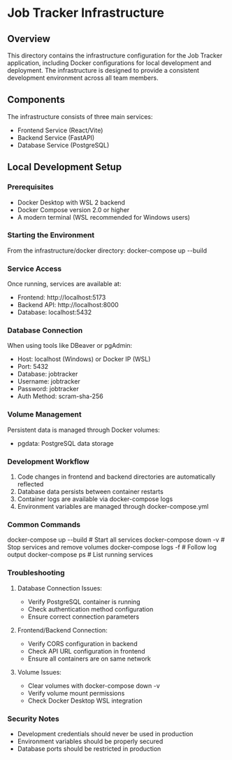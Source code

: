 # Job Tracker Infrastructure

## Overview
This directory contains the infrastructure configuration for the Job Tracker application, including Docker configurations for local development and deployment. The infrastructure is designed to provide a consistent development environment across all team members.

## Components
The infrastructure consists of three main services:
- Frontend Service (React/Vite)
- Backend Service (FastAPI)
- Database Service (PostgreSQL)

## Local Development Setup

### Prerequisites
- Docker Desktop with WSL 2 backend
- Docker Compose version 2.0 or higher
- A modern terminal (WSL recommended for Windows users)

### Starting the Environment
From the infrastructure/docker directory:
docker-compose up --build

### Service Access
Once running, services are available at:
- Frontend: http://localhost:5173
- Backend API: http://localhost:8000
- Database: localhost:5432

### Database Connection
When using tools like DBeaver or pgAdmin:
- Host: localhost (Windows) or Docker IP (WSL)
- Port: 5432
- Database: jobtracker
- Username: jobtracker
- Password: jobtracker
- Auth Method: scram-sha-256

### Volume Management
Persistent data is managed through Docker volumes:
- pgdata: PostgreSQL data storage

### Development Workflow
1. Code changes in frontend and backend directories are automatically reflected
2. Database data persists between container restarts
3. Container logs are available via docker-compose logs
4. Environment variables are managed through docker-compose.yml

### Common Commands
docker-compose up --build          # Start all services
docker-compose down -v            # Stop services and remove volumes
docker-compose logs -f           # Follow log output
docker-compose ps                # List running services

### Troubleshooting
1. Database Connection Issues:
   - Verify PostgreSQL container is running
   - Check authentication method configuration
   - Ensure correct connection parameters

2. Frontend/Backend Connection:
   - Verify CORS configuration in backend
   - Check API URL configuration in frontend
   - Ensure all containers are on same network

3. Volume Issues:
   - Clear volumes with docker-compose down -v
   - Verify volume mount permissions
   - Check Docker Desktop WSL integration

### Security Notes
- Development credentials should never be used in production
- Environment variables should be properly secured
- Database ports should be restricted in production